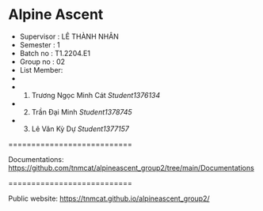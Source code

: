 Alpine Ascent
==========================
+ Supervisor            : LÊ THÀNH NHÂN
+ Semester              : 1
+ Batch no               : T1.2204.E1
+ Group no              : 02
+ List Member:
+
+ 1. Trương Ngọc Minh Cát           _Student1376134_
+ 2. Trần Đại Minh                  _Student1378745_
+ 3. Lê Văn Kỳ Dự                    _Student1377157_
       
===========================

Documentations: https://github.com/tnmcat/alpineascent_group2/tree/main/Documentations

===========================

Public website: https://tnmcat.github.io/alpineascent_group2/
